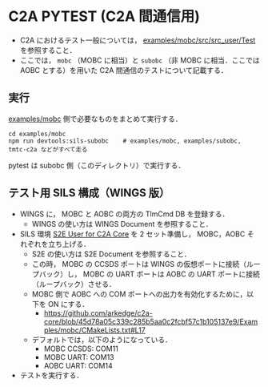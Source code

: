 # C2A PYTEST (C2A 間通信用)
- C2A におけるテスト一般については， [examples/mobc/src/src_user/Test](../../../../mobc/src/src_user/Test) を参照すること．
- ここでは， `mobc` （MOBC に相当）と `subobc` （非 MOBC に相当．ここでは AOBC とする）を用いた C2A 間通信のテストについて記載する．

## 実行
[examples/mobc](../../../../mobc) 側で必要なものをまとめて実行する．
```
cd examples/mobc
npm run devtools:sils-subobc    # examples/mobc, examples/subobc, tmtc-c2a などがすべて走る
```

pytest は subobc 側（このディレクトリ）で実行する．

## テスト用 SILS 構成（WINGS 版）
- WINGS に， MOBC と AOBC の両方の TlmCmd DB を登録する．
    - WINGS の使い方は WINGS Document を参照すること．
- SILS 環境 [S2E User for C2A Core](https://github.com/ut-issl/s2e-user-for-c2a-core) を 2 セット準備し， MOBC，AOBC それぞれを立ち上げる．
    - S2E の使い方は S2E Document を参照すること．
    - この時， MOBC の CCSDS ポートは WINGS の仮想ポートに接続（ループバック）し， MOBC の UART ポートは AOBC の UART ポートに接続（ループバック）させる．
    - MOBC 側で AOBC への COM ポートへの出力を有効化するために，以下を ON にする．
        - https://github.com/arkedge/c2a-core/blob/45d78a05c339c285b5aa0c2fcbf57c1b105137e9/Examples/mobc/CMakeLists.txt#L17
    - デフォルトでは，以下のようになっている．
        - MOBC CCSDS: COM11
        - MOBC UART: COM13
        - AOBC UART: COM14
- テストを実行する．
